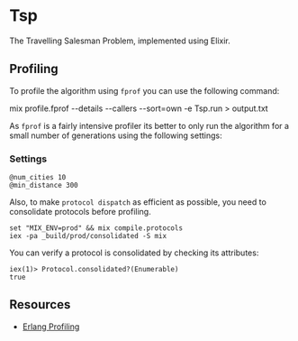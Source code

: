 # Tsp

The Travelling Salesman Problem, implemented using Elixir.

## Profiling

To profile the algorithm using `fprof` you can use the following command:

mix profile.fprof --details --callers --sort=own -e Tsp.run > output.txt

As `fprof` is a fairly intensive profiler its better to only run the algorithm for a small number of generations using the following settings:

### Settings
```
@num_cities 10
@min_distance 300
```

Also, to make `protocol dispatch` as efficient as possible, you need to consolidate protocols before profiling.

```
set "MIX_ENV=prod" && mix compile.protocols
iex -pa _build/prod/consolidated -S mix
```

You can verify a protocol is consolidated by checking its attributes:
```
iex(1)> Protocol.consolidated?(Enumerable)
true
```

## Resources

- [Erlang Profiling](http://erlang.org/doc/efficiency_guide/profiling.html)